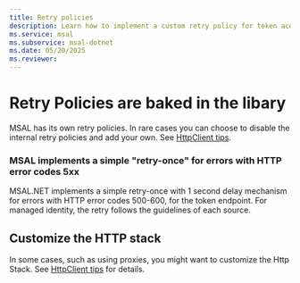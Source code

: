 ```yaml
---
title: Retry policies
description: Learn how to implement a custom retry policy for token acquisition operations in .NET with MSAL. Increase your service availability with our detailed guide.
ms.service: msal
ms.subservice: msal-dotnet
ms.date: 05/20/2025
ms.reviewer: 
---
```


# Retry Policies are baked in the libary

MSAL has its own retry policies. In rare cases you can choose to disable the internal retry policies and add your own. See [HttpClient tips](../httpclient.md).

### MSAL implements a simple "retry-once" for errors with HTTP error codes 5xx

MSAL.NET implements a simple retry-once with 1 second delay mechanism for errors with HTTP error codes 500-600, for the token endpoint.
For managed identity, the retry follows the guidelines of each source.

## Customize the HTTP stack

In some cases, such as using proxies, you might want to customize the Http Stack. See [HttpClient tips](../httpclient.md) for details.


